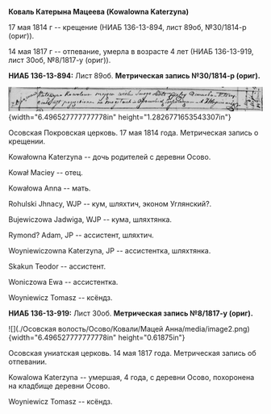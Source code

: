 **Коваль Катерына Мацеева (Kowalowna Katerzyna)**

17 мая 1814 г -- крещение (НИАБ 136-13-894, лист 89об, №30/1814-р
(ориг)).

14 мая 1817 г -- отпевание, умерла в возрасте 4 лет (НИАБ 136-13-919,
лист 30об, №8/1817-у (ориг)).

**НИАБ 136-13-894:** Лист 89об. **Метрическая запись №30/1814-р
(ориг).**

![](./media/13842a769b719cce796fd2bfb2f0867bdf1a3f6b.png){width="6.496527777777778in"
height="1.2826771653543307in"}

Осовская Покровская церковь. 17 мая 1814 года. Метрическая запись о
крещении.

Kowałowna Katerzyna -- дочь родителей с деревни Осовo.

Kował Maciey -- отец.

Kowałowa Anna -- мать.

Rohulski Jhnacy, WJP -- кум, шляхтич, эконом Углянский?.

Bujewiczowa Jadwiga, WJP -- кума, шляхтянка.

Rymond? Adam, JP -- ассистент, шляхтич.

Woyniewiczowna Katerzyna, JP -- ассистентка, шляхтянка.

Skakun Teodor -- ассистент.

Woniczowa Ewa -- ассистентка.

Woyniewicz Tomasz -- ксёндз.

**НИАБ 136-13-919:** Лист 30об. **Метрическая запись №8/1817-у (ориг).**

![](./Осовская волость/Осово/Ковали/Мацей Анна/media/image2.png){width="6.496527777777778in"
height="0.61875in"}

Осовская униатская церковь. 14 мая 1817 года. Метрическая запись об
отпевании.

Kowalowa Katerzyna -- умершая, 4 года, с деревни Осово, похоронена на
кладбище деревни Осово.

Woyniewicz Tomasz -- ксёндз.
